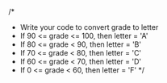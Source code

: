 /*
 * Write your code to convert grade to letter
 * If 90 <= grade <= 100, then letter = 'A'
 * If 80 <= grade < 90, then letter = 'B'
 * If 70 <= grade < 80, then letter = 'C'
 * If 60 <= grade < 70, then letter = 'D'
 * If 0 <= grade < 60, then letter = 'F'
 */
